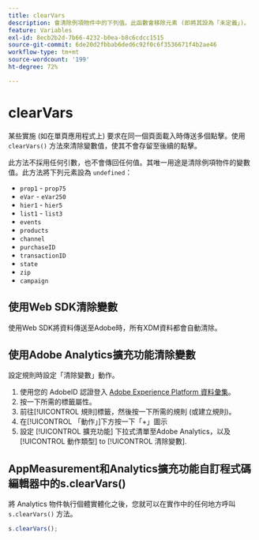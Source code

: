 ```yaml
---
title: clearVars
description: 會清除例項物件中的下列值。此函數會移除元素 (即將其設為「未定義」)。
feature: Variables
exl-id: 8ecb2b2d-7b66-4232-b0ea-b8c6cdcc1515
source-git-commit: 6de20d2fbbab6ded6c92f0c6f3536671f4b2ae46
workflow-type: tm+mt
source-wordcount: '199'
ht-degree: 72%

---
```


# clearVars

某些實施 (如在單頁應用程式上) 要求在同一個頁面載入時傳送多個點擊。使用 `clearVars()` 方法來清除變數值，使其不會存留至後續的點擊。

此方法不採用任何引數，也不會傳回任何值。其唯一用途是清除例項物件的變數值。此方法將下列元素設為 `undefined`：

* `prop1` - `prop75`
* `eVar` - `eVar250`
* `hier1` - `hier5`
* `list1` - `list3`
* `events`
* `products`
* `channel`
* `purchaseID`
* `transactionID`
* `state`
* `zip`
* `campaign`

## 使用Web SDK清除變數

使用Web SDK將資料傳送至Adobe時，所有XDM資料都會自動清除。

## 使用Adobe Analytics擴充功能清除變數

設定規則時設定「清除變數」動作。

1. 使用您的 AdobeID 認證登入 [Adobe Experience Platform 資料彙集](https://experience.adobe.com/data-collection)。
2. 按一下所需的標籤屬性。
3. 前往[!UICONTROL 規則]標籤，然後按一下所需的規則 (或建立規則)。
4. 在[!UICONTROL 「動作」]下方按一下「+」圖示
5. 設定 [!UICONTROL 擴充功能] 下拉式清單至Adobe Analytics，以及 [!UICONTROL 動作類型] to [!UICONTROL 清除變數].

## AppMeasurement和Analytics擴充功能自訂程式碼編輯器中的s.clearVars()

將 Analytics 物件執行個體實體化之後，您就可以在實作中的任何地方呼叫 `s.clearVars()` 方法。

```js
s.clearVars();
```
